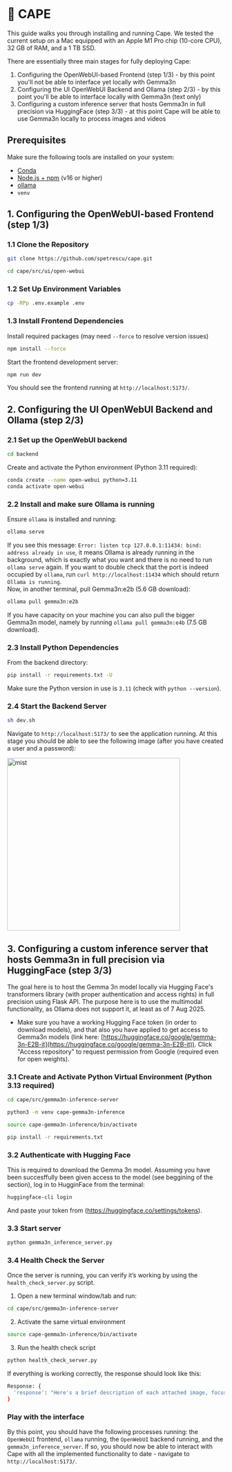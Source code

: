 # 🦸 CAPE

This guide walks you through installing and running Cape. We tested the current setup on a Mac equipped with an Apple M1 Pro chip (10-core CPU), 32 GB of RAM, and a 1 TB SSD.

There are essentially three main stages for fully deploying Cape:
1. Configuring the OpenWebUI-based Frontend (step 1/3) - by this point you'll not be able to interface yet locally with Gemma3n
2. Configuring the UI OpenWebUI Backend and Ollama (step 2/3) - by this point you'll be able to interface locally with Gemma3n (text only)
3. Configuring a custom inference server that hosts Gemma3n in full precision via HuggingFace (step 3/3) - at this point Cape will be able to use Gemma3n locally to process images and videos

## Prerequisites
Make sure the following tools are installed on your system:

- [Conda](https://docs.conda.io/en/latest/miniconda.html)
- [Node.js + npm](https://nodejs.org/) (v16 or higher)
- [ollama](https://ollama.com/download)
- `venv`

## 1. Configuring the OpenWebUI-based Frontend (step 1/3)
### 1.1 Clone the Repository

```bash
git clone https://github.com/spetrescu/cape.git
```

```bash
cd cape/src/ui/open-webui
```

### 1.2 Set Up Environment Variables
```bash
cp -RPp .env.example .env
```
### 1.3 Install Frontend Dependencies
Install required packages (may need `--force` to resolve version issues)
```bash
npm install --force
```
Start the frontend development server:
```bash
npm run dev
```
You should see the frontend running at `http://localhost:5173/`.

## 2. Configuring the UI OpenWebUI Backend and Ollama (step 2/3)
### 2.1 Set up the OpenWebUI backend
```bash
cd backend
```
Create and activate the Python environment (Python 3.11 required):
```bash
conda create --name open-webui python=3.11
conda activate open-webui
```

### 2.2 Install and make sure Ollama is running
Ensure `ollama` is installed and running:
```bash
ollama serve
```
If you see this message: `Error: listen tcp 127.0.0.1:11434: bind: address already in use`, it means Ollama is already running in the background, which is exactly what you want and there is no need to run `ollama serve` again. If you want to double check that the port is indeed occupied by `ollama`, run `curl http://localhost:11434` which should return `Ollama is running`. <br>
Now, in another terminal, pull Gemma3n:e2b (5.6 GB download):
```bash
ollama pull gemma3n:e2b
```
If you have capacity on your machine you can also pull the bigger Gemma3n model, namely by running `ollama pull gemma3n:e4b` (7.5 GB download).

### 2.3 Install Python Dependencies
From the backend directory:
```bash
pip install -r requirements.txt -U
```
Make sure the Python version in use is `3.11` (check with `python --version`).

### 2.4 Start the Backend Server
```bash
sh dev.sh
```
Navigate to `http://localhost:5173/` to see the application running. At this stage you should be able to see the following image (after you have created a user and a password):
<div align="left">
   <p>
    <img width="400" alt="mist" src="https://github.com/user-attachments/assets/fddb9c2d-6e29-4f4e-aee0-00f0380ef98a">
   </p>
 </div>

## 3. Configuring a custom inference server that hosts Gemma3n in full precision via HuggingFace (step 3/3)
The goal here is to host the Gemma 3n model locally via Hugging Face's transformers library (with proper authentication and access rights) in full precision using  Flask API. The purpose here is to use the multimodal functionality, as Ollama does not support it, at least as of 7 Aug 2025.
- Make sure you have a working Hugging Face token (in order to download models), and that also you have applied to get access to Gemma3n models (link here: [https://huggingface.co/google/gemma-3n-E2B-it](https://huggingface.co/google/gemma-3n-E2B-it)). Click "Access repository" to request permission from Google (required even for open weights).

### 3.1 Create and Activate Python Virtual Environment  (Python 3.13 required)
```bash
cd cape/src/gemma3n-inference-server
```
```bash
python3 -m venv cape-gemma3n-inference
```

```bash
source cape-gemma3n-inference/bin/activate
```

```bash
pip install -r requirements.txt
```
### 3.2 Authenticate with Hugging Face
This is required to download the Gemma 3n model. Assuming you have been succesffully been given access to the model (see beggining of the section), log in to HugginFace from the terminal:
```bash
huggingface-cli login
```
And paste your token from (https://huggingface.co/settings/tokens).

### 3.3 Start server
```bash
python gemma3n_inference_server.py
```

### 3.4 Health Check the Server
Once the server is running, you can verify it’s working by using the `health_check_server.py` script. <br>
1. Open a new terminal window/tab and run:
```bash
cd cape/src/gemma3n-inference-server
```
2. Activate the same virtual environment
```bash
source cape-gemma3n-inference/bin/activate
```
3. Run the health check script
```bash
python health_check_server.py
```
If everything is working correctly, the response should look like this:
```bash
Response: {
  'response': "Here's a brief description of each attached image, focusing on aspects relevant for potential debugging and system diagnosis:\n\n**Image 1: Network Equipment**\n\nThis image shows two pieces of network equipment connected via cables.\n\n* **Left Unit (Black Box):** This appears to be a network switch or router. Key observations:\n    * **Ethernet Ports:** Multiple yellow Ethernet cables are connected to its ports, indicating network connectivity.\n    * **USB Port:** A USB port is visible, which could be for connecting peripherals or for certain functionalities.\n    * **Power Cable:** A black power cable is plugged into the unit.\n    * **Labels:** There are labels indicating \"LAN,\" \"CABLE,\" and \"POWER.\" \n\n* **Right Unit (White Box):** This is a device with several Ethernet ports and LEDs. Key observations:\n    * **Ethernet Ports:** Multiple yellow Ethernet cables are connected to its ports.\n    * **LED Indicators:** Several LEDs are lit up, which are crucial for monitoring the device's status (link status, activity, etc.). The specific meaning of the LEDs might be found in the device's manual.\n    * **Power Cable:** A black power cable is plugged into the..."
}
```

### Play with the interface
By this point, you should have the following processes running: the `OpenWebUI` frontend, `ollama` running, the `OpenWebUI` backend running, and the `gemma3n_inference_server`. If so, you should now be able to interact with Cape with all the implemented functionality to date - navigate to `http://localhost:5173/`.

